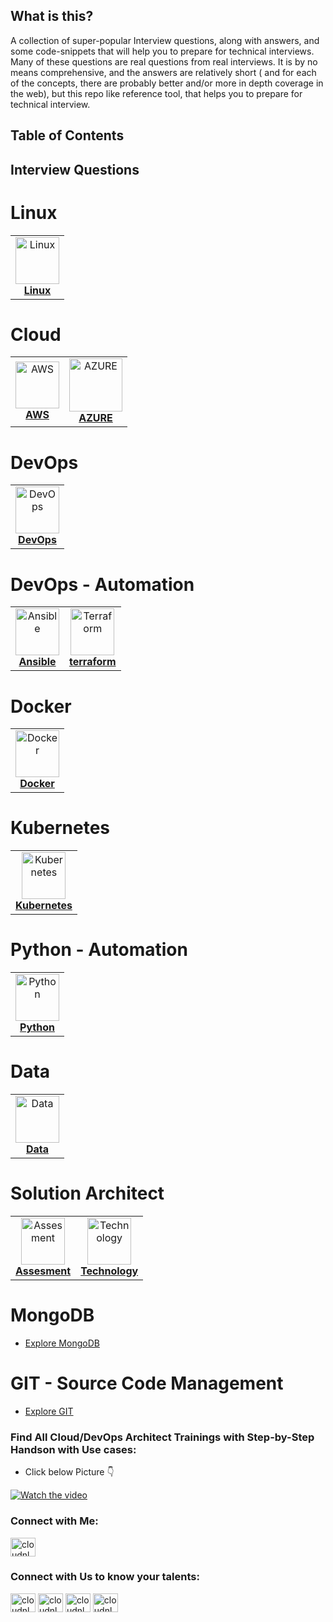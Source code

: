 
## What is this?

A collection of super-popular Interview questions, along with answers, and some code-snippets that will help you to prepare for technical interviews. Many of these questions are real questions from real interviews. It is by no means comprehensive, and the answers are relatively short ( and for each of the concepts, there are probably better and/or more in depth coverage in the web), but this repo like reference tool, that helps you to prepare for technical interview.


## Table of Contents

## Interview Questions

# Linux

<!-- ALL-TOPICS-LIST:START -->
<!-- prettier-ignore-start -->
<!-- markdownlint-disable -->
<center>
<table>
  <tr>
    <td align="center"><a href="/linux/README.md"><img src="image/linux.png" width="70px;" height="75px;" alt="Linux" /><br /><b>Linux</b></a></td>
   
  </tr>
  
</table>
</center>
<!-- markdownlint-enable -->
<!-- prettier-ignore-end -->
<!-- ALL-TOPICS-LIST:END -->


# Cloud

<!-- ALL-TOPICS-LIST:START -->
<!-- prettier-ignore-start -->
<!-- markdownlint-disable -->
<center>
<table>
  <tr>
    <td align="center"><a href="/aws/README.md"><img src="image/aws.png" width="70px;" height="75px;" alt="AWS" /><br /><b>AWS</b></a></td>
    <td align="center"><a href="/azure/README.md"><img src="image/azure.png" width="85px;" height="85px;" alt="AZURE"/><br /><b>AZURE</b></a></td>


  </tr>
 
</table>
</center>
<!-- markdownlint-enable -->
<!-- prettier-ignore-end -->
<!-- ALL-TOPICS-LIST:END -->

# DevOps

<!-- ALL-TOPICS-LIST:START -->
<!-- prettier-ignore-start -->
<!-- markdownlint-disable -->
<center>
<table>
  <tr>
    <td align="center"><a href="/devops/README.md"><img src="image/devops.png" width="70px;" height="75px;" alt="DevOps" /><br /><b>DevOps</b></a></td>
   
  </tr>
  
</table>
</center>
<!-- markdownlint-enable -->
<!-- prettier-ignore-end -->
<!-- ALL-TOPICS-LIST:END -->

# DevOps - Automation

<!-- ALL-TOPICS-LIST:START -->
<!-- prettier-ignore-start -->
<!-- markdownlint-disable -->
<center>
<table>
  <tr>
    <td align="center"><a href="/ansible/README.md"><img src="image/ansible.png" width="70px;" height="75px;" alt="Ansible" /><br /><b>Ansible</b></a></td>
	<td align="center"><a href="/terraform/README.md"><img src="image/terraform.png" width="70px;" height="75px;" alt="Terraform" /><br /><b>terraform</b></a></td>
   
  </tr>
  
</table>
</center>
<!-- markdownlint-enable -->
<!-- prettier-ignore-end -->
<!-- ALL-TOPICS-LIST:END -->

# Docker

<!-- ALL-TOPICS-LIST:START -->
<!-- prettier-ignore-start -->
<!-- markdownlint-disable -->
<center>
<table>
  <tr>
    <td align="center"><a href="/docker/README.md"><img src="image/docker.png" width="70px;" height="75px;" alt="Docker" /><br /><b>Docker</b></a></td>
   
  </tr>
  
</table>
</center>
<!-- markdownlint-enable -->
<!-- prettier-ignore-end -->
<!-- ALL-TOPICS-LIST:END -->

# Kubernetes

<!-- ALL-TOPICS-LIST:START -->
<!-- prettier-ignore-start -->
<!-- markdownlint-disable -->
<center>
<table>
  <tr>
    <td align="center"><a href="/kubernetes/README.md"><img src="image/kubernetes.png" width="70px;" height="75px;" alt="Kubernetes" /><br /><b>Kubernetes</b></a></td>
   
  </tr>
  
</table>
</center>
<!-- markdownlint-enable -->
<!-- prettier-ignore-end -->
<!-- ALL-TOPICS-LIST:END -->

# Python - Automation

<!-- ALL-TOPICS-LIST:START -->
<!-- prettier-ignore-start -->
<!-- markdownlint-disable -->
<center>
<table>
  <tr>
    <td align="center"><a href="/python/README.md"><img src="image/python.png" width="70px;" height="75px;" alt="Python" /><br /><b>Python</b></a></td>
   
  </tr>
  
</table>
</center>
<!-- markdownlint-enable -->
<!-- prettier-ignore-end -->
<!-- ALL-TOPICS-LIST:END -->

# Data

<!-- ALL-TOPICS-LIST:START -->
<!-- prettier-ignore-start -->
<!-- markdownlint-disable -->
<center>
<table>
  <tr>
    <td align="center"><a href="/data/README.md"><img src="image/data.jpg" width="70px;" height="75px;" alt="Data" /><br /><b>Data</b></a></td>
   
  </tr>
  
</table>
</center>
<!-- markdownlint-enable -->
<!-- prettier-ignore-end -->
<!-- ALL-TOPICS-LIST:END -->

# Solution Architect

<!-- ALL-TOPICS-LIST:START -->
<!-- prettier-ignore-start -->
<!-- markdownlint-disable -->
<center>
<table>
  <tr>
    <td align="center"><a href="/solution-architect/README.md"><img src="image/solution-architect.png" width="70px;" height="75px;" alt="Assesment" /><br /><b>Assesment</b></a></td>
	<td align="center"><a href="/solution-architect/README.md"><img src="image/solution-architect-technology.png" width="70px;" height="75px;" alt="Technology" /><br /><b>Technology</b></a></td>
    
  </tr>
  
</table>
</center>
<!-- markdownlint-enable -->
<!-- prettier-ignore-end -->
<!-- ALL-TOPICS-LIST:END -->


# MongoDB

+ [Explore MongoDB](./mongodb/mongodb.md)

# GIT - Source Code Management

+ [Explore GIT](./git/git.md)


### Find All Cloud/DevOps Architect Trainings with Step-by-Step Handson with Use cases:
- Click below Picture 👇

[![Watch the video](./image/youtube-trainings.png)](https://www.youtube.com/channel/cloudnloud)

<h3 align="left">Connect with Me:</h3>
<a href="https://linkedin.com/in/vijaystack" target="blank"><img align="center" src="https://raw.githubusercontent.com/rahuldkjain/github-profile-readme-generator/master/src/images/icons/Social/linked-in-alt.svg" alt="cloudnloud" height="30" width="40" /></a>


<h3 align="left">Connect with Us to know your talents:</h3>
<p align="left">
<a href="https://www.youtube.com/c/cloudnloud" target="blank"><img align="center" src="https://raw.githubusercontent.com/rahuldkjain/github-profile-readme-generator/master/src/images/icons/Social/youtube.svg" alt="cloudnloud" height="30" width="40" /></a>
<a href="https://www.linkedin.com/company/80359681/admin/" target="blank"><img align="center" src="https://raw.githubusercontent.com/rahuldkjain/github-profile-readme-generator/master/src/images/icons/Social/linked-in-alt.svg" alt="cloudnloud" height="30" width="40" /></a>
<a href="https://fb.com/cloudnloudtech" target="blank"><img align="center" src="https://raw.githubusercontent.com/rahuldkjain/github-profile-readme-generator/master/src/images/icons/Social/facebook.svg" alt="cloudnloudtech" height="30" width="40" /></a>
<a href="https://twitter.com/cloudnloud" target="blank"><img align="center" src="https://raw.githubusercontent.com/rahuldkjain/github-profile-readme-generator/master/src/images/icons/Social/twitter.svg" alt="cloudnloud" height="30" width="40" /></a>

</p>

